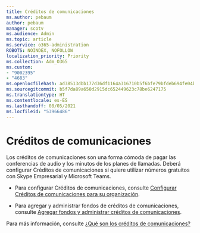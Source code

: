 ```yaml
---
title: Créditos de comunicaciones
ms.author: pebaum
author: pebaum
manager: scotv
ms.audience: Admin
ms.topic: article
ms.service: o365-administration
ROBOTS: NOINDEX, NOFOLLOW
localization_priority: Priority
ms.collection: Adm_O365
ms.custom:
- "9002395"
- "4683"
ms.openlocfilehash: ad38513dbb177d36df1164a316710b5f6bfe79bfdeb694fe04b6df9ff4949f20
ms.sourcegitcommit: b5f7da89a650d2915dc652449623c78be6247175
ms.translationtype: HT
ms.contentlocale: es-ES
ms.lasthandoff: 08/05/2021
ms.locfileid: "53966486"
---
```

# <a name="communication-credits"></a>Créditos de comunicaciones

Los créditos de comunicaciones son una forma cómoda de pagar las conferencias de audio y los minutos de los planes de llamadas. Deberá configurar Créditos de comunicaciones si quiere utilizar números gratuitos con Skype Empresarial y Microsoft Teams.

- Para configurar Créditos de comunicaciones, consulte [Configurar Créditos de comunicaciones para su organización](https://docs.microsoft.com/microsoftteams/set-up-communications-credits-for-your-organization). 

- Para agregar y administrar fondos de créditos de comunicaciones, consulte [Agregar fondos y administrar créditos de comunicaciones](https://docs.microsoft.com/microsoftteams/add-funds-and-manage-communications-credits). 

Para más información, consulte [¿Qué son los créditos de comunicaciones?](https://docs.microsoft.com/microsoftteams/what-are-communications-credits)
